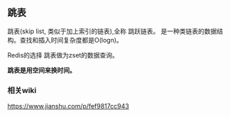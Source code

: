 ## 跳表
跳表(skip list, 类似于加上索引的链表),全称 跳跃链表。 是一种类链表的数据结构。查找和插入时间复杂度都是O(logn)。

Redis的选择 跳表做为zset的数据查询。

**跳表是用空间来换时间。**

### 相关wiki
https://www.jianshu.com/p/fef9817cc943
